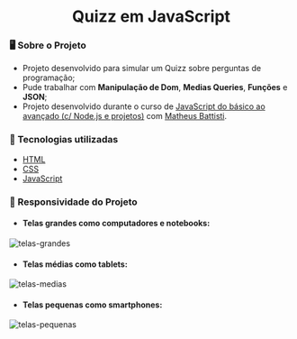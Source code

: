 <div align = "center">
    <h1>Quizz em JavaScript</h1>
</div>

### 🖥 Sobre o Projeto
- Projeto desenvolvido para simular um Quizz sobre perguntas de programação;
- Pude trabalhar com **Manipulação de Dom**, **Medias Queries**, **Funções** e **JSON**;
- Projeto desenvolvido durante o curso de [JavaScript do básico ao avançado (c/ Node.js e projetos)](https://www.udemy.com/course/javascript-do-basico-ao-avancado-com-node-e-projetos/) com [Matheus Battisti](https://github.com/matheusbattisti/).

### 🌟 Tecnologias utilizadas
- [HTML](https://developer.mozilla.org/en-US/docs/Web/HTML)
- [CSS](https://developer.mozilla.org/en-US/docs/Web/CSS)
- [JavaScript](https://developer.mozilla.org/en-US/docs/Web/JavaScript)

### 🎯 Responsividade do Projeto
- #### Telas grandes como computadores e notebooks:
![telas-grandes](https://github.com/LucasBrito794/Quizz_JS/assets/78000311/dc3dc981-f6e3-445c-8983-5ea3d2686380)

- #### Telas médias como tablets:
![telas-medias](https://github.com/LucasBrito794/Quizz_JS/assets/78000311/f3a6305b-6084-4cb4-a59e-40fc72bcb309)
- #### Telas pequenas como smartphones:
![telas-pequenas](https://github.com/LucasBrito794/Quizz_JS/assets/78000311/ca38cf75-1c35-4d7f-95c7-18547bab51ad)
